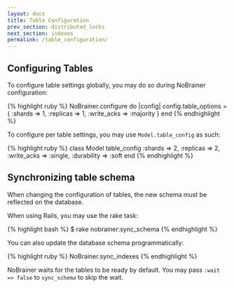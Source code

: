 ```yaml
---
layout: docs
title: Table Configuration
prev_section: distributed_locks
next_section: indexes
permalink: /table_configuration/
---
```


## Configuring Tables

To configure table settings globally, you may do so during NoBrainer
configuration:

{% highlight ruby %}
NoBrainer.configure do |config|
  config.table_options = { :shards => 1, :replicas => 1,
                           :write_acks => :majority }
end
{% endhighlight %}

To configure per table settings, you may use `Model.table_config` as such:

{% highlight ruby %}
class Model
  table_config :shards => 2, :replicas => 2,
               :write_acks => :single, :durability => :soft
end
{% endhighlight %}

## Synchronizing table schema

When changing the configuration of tables, the new schema must be reflected on
the database.

When using Rails, you may use the rake task:

{% highlight bash %}
$ rake nobrainer:sync_schema
{% endhighlight %}

You can also update the database schema programmatically:

{% highlight ruby %}
NoBrainer.sync_indexes
{% endhighlight %}

NoBrainer waits for the tables to be ready by default.
You may pass `:wait => false` to `sync_schema` to skip the wait.
